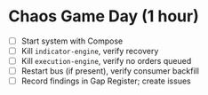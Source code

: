 # Chaos Game Day (1 hour)

- [ ] Start system with Compose
- [ ] Kill `indicator-engine`, verify recovery
- [ ] Kill `execution-engine`, verify no orders queued
- [ ] Restart bus (if present), verify consumer backfill
- [ ] Record findings in Gap Register; create issues
